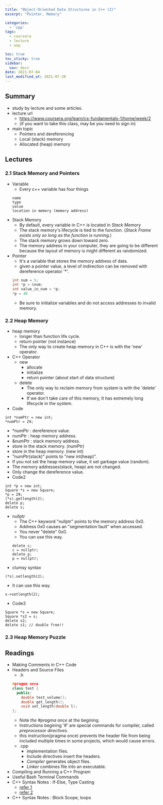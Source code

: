```yaml
---
title: "Object-Oriented Data Structures in C++ (2)"
excerpt: "Pointer, Memory"

categories:
  - 'cpp'
tags:
  - coursera
  - lecture
  - oop

toc: true
toc_sticky: true
sidebar:
  nav: docs
date: 2021-07-04
last_modified_at: 2021-07-20
---
```


## Summary

* study by lecture and some articles.
* lecture url
  * https://www.coursera.org/learn/cs-fundamentals-1/home/week/2
  * (if you want to take this class, may be you need to sign in)
* main topic
  * Pointers and dereferencing
  * Local (stack) memory
  * Allocated (heap) memory

## Lectures
### 2.1 Stack Memory and Pointers

* Variable
  * Every c++ variable has four things
  ```
  name
  type
  value
  location in memory (memory address)
  ```
* Stack Memory
  * By default, every variable in C++ is located in *Stack Memory*
  * The stack memory's lifecycle is tied to the function. (*Stack Frame exists only so long as the function is running.*)
  * The stack memory grows down toward zero.
  * The memory address in your computer, they are going to be different because the layout of memory is might different as randomized.
* Pointer
  * It's a variable that stores the memory address of data.
  * given a pointer value, a level of indirection can be removed with dereference operator '*'.
  ```cpp
  int num = 5;
  int *p = &num;
  int value_in_num = *p;
  *p = 40
  ```
  *  Be sure to initialize variables and do not access addresses to invalid memory.

### 2.2 Heap Memory

* heap memory
  * longer than function life cycle.
  * return pointer (not instance)
  * The only way to create heap memory in C++ is with the 'new' operator.
* C++ Operator 
  * new
    * allocate
    * initialize
    * return pointer (about start of data structure)
  * delete 
    * The only way to reclaim memory from system is with the 'delete' operator.
    * If we don't take care of this memory, It has extremely long lifecycle in the system.
* Code
```
int *numPtr = new int;
*numPtr = 29;
```
  * *numPtr : dereference value.
  * numPtr : heap memory address.
  * &numPtr : stack memory address.
  * store in the stack memory. (numPtr)
  * store in the heap memory. (new int)
  * "numPtr(stack)" points to "new int(heap)".
  * If you not set the heap memory value, it set garbage value (random).
  * The memory addresses(stack, heap) are not changed.
  * Only change the dereference value.
* Code2
```
int *p = new int;
Square *s = new Square;
*p = 29;
(*s).getlength(2);
delete p;
delete s;
```
  * nullptr 
    * The C++ keyword "nullptr" points to the memory address 0x0.
    * Address 0x0 causes an "segmentation fault" when accessed. 
    * You never "delete" 0x0.
    * You can use this way.
    ```
    delete c;
    c = nullptr;
    delete p;
    p = nullptr;
    ```
  * clumsy syntax
  ```
  (*s).setlength(2);
  ```
  * It can use this way.
  ```
  s->setlength(2);
  ```
* Code3
```
Square *s = new Square;
Square *s2 = s;
delete s2;
delete s1; // double free!!
```

### 2.3 Heap Memory Puzzle

## Readings

* Making Comments in C++ Code
* Headers and Source Files
  * .h 
  ```c++
  #pragme once
  class test {
    public:
      double test_volume();
      double get_length();
      void set_length(double l);
  };
  ```
    * Note *the #pragma once* at the begining.
    * Instructions begining '#' are special commands for compiler, called *preprocessor directives*.
    * this instruction(pragma once) prevents the header file from being included multiple times in some projects, which would cause errors.
  * .cpp
    * implementation files.
    * Include directives insert the headers.
    * *Compiler* generates object files.
    * *Linker* combines file into an executable.
* Compiling and Running a C++ Program    
* Useful Bash Terminal Commands
* C++ Syntax Notes : If-Else, Type Casting 
  * [refer 1](http://www.cplusplus.com/doc/tutorial/typecasting/)
  * [refer 2](https://en.cppreference.com/w/cpp/language/implicit_conversion)
* C++ Syntax Notes : Block Scope, loops
